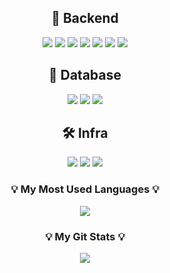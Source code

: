 <div align="center">
  
  <h2>🧩 Backend</h2>
  <img src="https://img.shields.io/badge/Java-007396?style=flat&logo=java&logoColor=white"/>
  <img src="https://img.shields.io/badge/Spring%20Boot-6DB33F?style=flat&logo=springboot&logoColor=white"/>
  <img src="https://img.shields.io/badge/JavaScript-F7DF1E?style=flat&logo=javascript&logoColor=black"/>
  <img src="https://img.shields.io/badge/React-61DAFB?style=flat&logo=react&logoColor=black"/>
  <img src="https://img.shields.io/badge/Flutter-02569B?style=flat&logo=flutter&logoColor=white"/>
  <img src="https://img.shields.io/badge/Python-3776AB?style=flat&logo=python&logoColor=white"/>
  <img src="https://img.shields.io/badge/Flask-000000?style=flat&logo=flask&logoColor=white"/>

  <h2>💾 Database</h2>
  <img src="https://img.shields.io/badge/MySQL-4479A1?style=flat&logo=mysql&logoColor=white"/>
  <img src="https://img.shields.io/badge/MariaDB-003545?style=flat&logo=mariadb&logoColor=white"/>
  <img src="https://img.shields.io/badge/Redis-DC382D?style=flat&logo=redis&logoColor=white"/>

  <h2>🛠 Infra</h2>
  <img src="https://img.shields.io/badge/AWS-232F3E?style=flat&logo=amazonaws&logoColor=white"/>
  <img src="https://img.shields.io/badge/Nginx-009639?style=flat&logo=nginx&logoColor=white"/>
  <img src="https://img.shields.io/badge/GitHub-181717?style=flat&logo=github&logoColor=white"/>

</div>

<h3 align="center">💡 My Most Used Languages 💡</h3>
<p align="center">
  <a href="https://github.com/shiroHSG">
    <img align="center" 
         src="https://github-readme-stats.vercel.app/api/top-langs/?username=shiroHSG&layout=compact&show_icons=true&theme=dark&hide_title=false&hide=HTML,jupyter%20notebook,Dart&cache_seconds=1800" />
  </a>
</p>

<h3 align="center">💡 My Git Stats 💡</h3>
<p align="center">
  <a href="https://github.com/shiroHSG">
    <img align="center" 
         src="https://github-readme-stats.vercel.app/api?username=shiroHSG&show_icons=true&include_all_commits=true&theme=dark&hide_title=false&hide=prs,issues&cache_seconds=1800" />
  </a>
</p>


<!--
**shiroHSG/shiroHSG** is a ✨ _special_ ✨ repository because its `README.md` (this file) appears on your GitHub profile.

Here are some ideas to get you started:

- 🔭 I’m currently working on ...
- 🌱 I’m currently learning ...
- 👯 I’m looking to collaborate on ...
- 🤔 I’m looking for help with ...
- 💬 Ask me about ...
- 📫 How to reach me: ...
- 😄 Pronouns: ...
- ⚡ Fun fact: ...
-->
